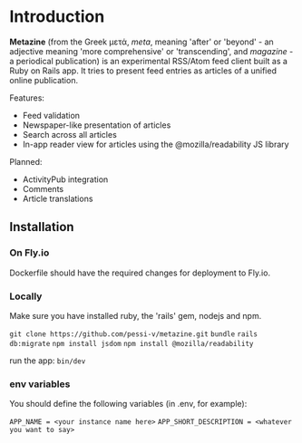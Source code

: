 # Introduction
**Metazine** (from the Greek μετά, *meta*, meaning 'after' or 'beyond' - an adjective meaning 'more comprehensive' or 'transcending', and *magazine* - a periodical publication) is an experimental RSS/Atom feed client built as a Ruby on Rails app. It tries to present feed entries as articles of a unified online publication.


Features:
- Feed validation
- Newspaper-like presentation of articles
- Search across all articles
- In-app reader view for articles using the @mozilla/readability JS library

Planned:
- ActivityPub integration
- Comments
- Article translations


## Installation

### On Fly.io
Dockerfile should have the required changes for deployment to Fly.io.

### Locally
Make sure you have installed ruby, the 'rails' gem, nodejs and npm.

`git clone https://github.com/pessi-v/metazine.git`
`bundle`
`rails db:migrate`
`npm install jsdom`
`npm install @mozilla/readability`

run the app:
`bin/dev`

### env variables
You should define the following variables (in .env, for example):

`APP_NAME = <your instance name here>`
`APP_SHORT_DESCRIPTION = <whatever you want to say>`
